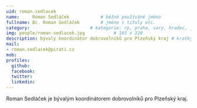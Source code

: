 ```yaml
---
uid: roman.sedlacek
name:     Roman Sedláček      		# běžně používáné jméno
fullname: Bc. Roman Sedláček  		# jméno s tituly etc.
category:                 		# kategorie: rp, praha, vary, hradec, jmk, senat
img: people/roman-sedlacek.jpg           # 165 x 220
description: bývalý koordinátor dobrovolníků pro Plzeňský kraj # kratký popis, max 160 znaků
mail:
- roman.sedlacek@pirati.cz
mob: 
profiles:
  github:
  facebook:				
  twitter:
  linkedin: 
---
```


Roman Sedláček je bývalým koordinátorem dobrovolníků pro Plzeňský kraj.
